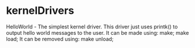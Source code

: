 # kernelDrivers

HelloWorld - The simplest kernel driver. This driver just uses printk() to
             output hello world messages to the user.
             It can be made using:
             make; make load;
             It can be removed using:
             make unload;
